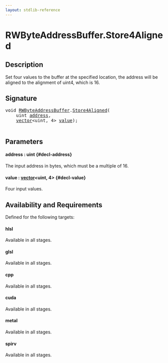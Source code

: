 ```yaml
---
layout: stdlib-reference
---
```


# RWByteAddressBuffer\.Store4Aligned

## Description

Set four values to the buffer at the specified location, the address will be aligned
to the alignment of <span class='code'>uint4</span>, which is 16.



## Signature 

<pre>
<span class="code_keyword">void</span> <a href="/stdlib-reference/types/rwbyteaddressbuffer-0126d/index" class="code_type">RWByteAddressBuffer</a>.<a href="/stdlib-reference/types/rwbyteaddressbuffer-0126d/store4aligned-06">Store4Aligned</a>(
    <span class="code_keyword">uint</span> <a href="/stdlib-reference/types/rwbyteaddressbuffer-0126d/store4aligned-06#decl-address" class="code_param">address</a>,
    <a href="/stdlib-reference/types/vector/index" class="code_type">vector</a>&lt;<span class="code_keyword">uint</span>, 4&gt; <a href="/stdlib-reference/types/rwbyteaddressbuffer-0126d/store4aligned-06#decl-value" class="code_param">value</a>);

</pre>

## Parameters

#### address  : uint {#decl-address}
The input address in bytes, which must be a multiple of 16.

#### value  : [vector](/stdlib-reference/types/vector/index)\<uint, 4\> {#decl-value}
Four input values.


## Availability and Requirements

Defined for the following targets:

#### hlsl
Available in all stages.

#### glsl
Available in all stages.

#### cpp
Available in all stages.

#### cuda
Available in all stages.

#### metal
Available in all stages.

#### spirv
Available in all stages.



